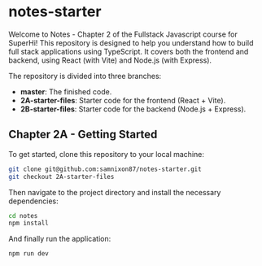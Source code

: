 # notes-starter

Welcome to Notes - Chapter 2 of the Fullstack Javascript course for SuperHi! This repository is designed to help you understand how to build full stack applications using TypeScript. It covers both the frontend and backend, using React (with Vite) and Node.js (with Express).

The repository is divided into three branches:

- **master**: The finished code.
- **2A-starter-files**: Starter code for the frontend (React + Vite).
- **2B-starter-files**: Starter code for the backend (Node.js + Express).

## Chapter 2A - Getting Started

To get started, clone this repository to your local machine:

```bash
git clone git@github.com:samnixon87/notes-starter.git
git checkout 2A-starter-files
```

Then navigate to the project directory and install the necessary dependencies:

```bash
cd notes
npm install
```

And finally run the application:

```bash
npm run dev
```
